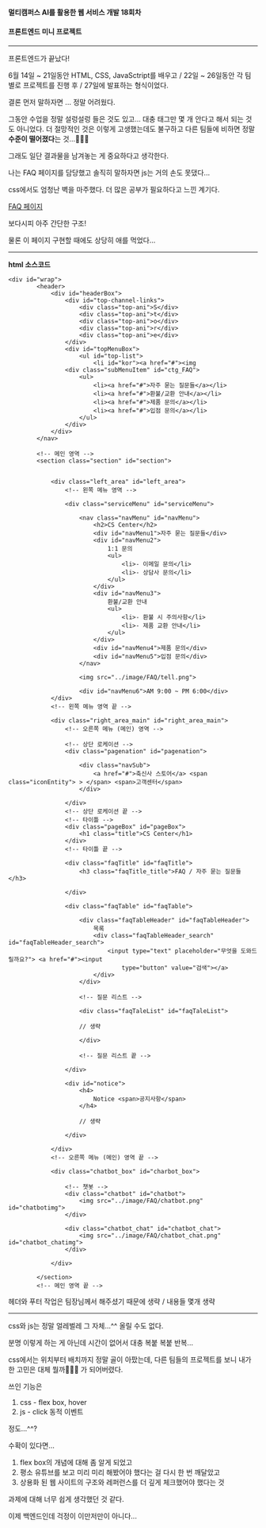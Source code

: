 #### 멀티캠퍼스 AI를 활용한 웹 서비스 개발 18회차

#### 프론트엔드 미니 프로젝트

------



프론트엔드가 끝났다!

6월 14일 ~ 21일동안 HTML, CSS, JavaSctript를 배우고 / 22일 ~ 26일동안 각 팀 별로 프로젝트를 진행 후 / 27일에 발표하는 형식이었다.

결론 먼저 말하자면 ... 정말 어려웠다.

그동안 수업을 정말 설렁설렁 들은 것도 있고... 대충 태그만 몇 개 안다고 해서 되는 것도 아니었다. 더 절망적인 것은 이렇게 고생했는데도 불구하고 다른 팀들에 비하면 정말 **수준이 떨어졌다**는 것...🤦🏻‍♀️



그래도 일단 결과물을 남겨놓는 게 중요하다고 생각한다.

나는 FAQ 페이지를 담당했고 솔직히 말하자면 js는 거의 손도 못댔다...

css에서도 엄청난 벽을 마주했다. 더 많은 공부가 필요하다고 느낀 계기다.



[FAQ 페이지](C:\Users\user\typora\kpYnLb.png)



보다시피 아주 간단한 구조!

물론 이 페이지 구현할 때에도 상당히 애를 먹었다...



------

**html 소스코드**




	<div id="wrap">
			<header>
				<div id="headerBox">
					<div id="top-channel-links">
						<div class="top-ani">S</div>
						<div class="top-ani">t</div>
						<div class="top-ani">o</div>
						<div class="top-ani">r</div>
						<div class="top-ani">e</div>
					</div>
					<div id="topMenuBox">
						<ul id="top-list">
							<li id="kor"><a href="#"><img 
					<div class="subMenuItem" id="ctg_FAQ">
						<ul>
							<li><a href="#">자주 묻는 질문들</a></li>
							<li><a href="#">환불/교환 안내</a></li>
							<li><a href="#">제품 문의</a></li>
							<li><a href="#">입점 문의</a></li>
						</ul>
					</div>
				</div>
			</nav>
	
			<!-- 메인 영역 -->
			<section class="section" id="section">


				<div class="left_area" id="left_area">
					<!-- 왼쪽 메뉴 영역 -->
	
					<div class="serviceMenu" id="serviceMenu">
	
						<nav class="navMenu" id="navMenu">
							<h2>CS Center</h2>
							<div id="navMenu1">자주 묻는 질문들</div>
							<div id="navMenu2">
								1:1 문의
								<ul>
									<li>- 이메일 문의</li>
									<li>- 상담사 문의</li>
								</ul>
							</div>
							<div id="navMenu3">
								환불/교환 안내
								<ul>
									<li>- 환불 시 주의사항</li>
									<li>- 제품 교환 안내</li>
								</ul>
							</div>
							<div id="navMenu4">제품 문의</div>
							<div id="navMenu5">입점 문의</div>
						</nav>
	
						<img src="../image/FAQ/tell.png">
	
						<div id="navMenu6">AM 9:00 ~ PM 6:00</div>
				</div>
				<!-- 왼쪽 메뉴 영역 끝 -->
	
				<div class="right_area_main" id="right_area_main">
					<!-- 오른쪽 메뉴 (메인) 영역 -->
	
					<!-- 상단 로케이션 -->
					<div class="pagenation" id="pagenation">
	
						<div class="navSub">
							<a href="#">축신사 스토어</a> <span class="iconEntity"> > </span> <span>고객센터</span>
						</div>
	
					</div>
					<!-- 상단 로케이션 끝 -->
					<!-- 타이틀 -->
					<div class="pageBox" id="pageBox">
						<h1 class="title">CS Center</h1>
					</div>
					<!-- 타이틀 끝 -->
	
					<div class="faqTitle" id="faqTitle">
						<h3 class="faqTitle_title">FAQ / 자주 묻는 질문들</h3>
	
					</div>
	
					<div class="faqTable" id="faqTable">
	
						<div class="faqTableHeader" id="faqTableHeader">
							목록
							<div class="faqTableHeader_search" id="faqTableHeader_search">
								<input type="text" placeholder="무엇을 도와드릴까요?"> <a href="#"><input
									type="button" value="검색"></a>
							</div>
						</div>
	
						<!-- 질문 리스트 -->
	
						<div class="faqTaleList" id="faqTaleList">
						
						// 생략
						
						</div>
	
						<!-- 질문 리스트 끝 -->
	
					</div>
	
					<div id="notice">
						<h4>
							Notice <span>공지사항</span>
						</h4>
						
						// 생략
	
					</div>
	
				</div>
				<!-- 오른쪽 메뉴 (메인) 영역 끝 -->
	
				<div class="chatbot_box" id="charbot_box">
	
					<!-- 챗봇 -->
					<div class="chatbot" id="chatbot">
						<img src="../image/FAQ/chatbot.png" id="chatbotimg">
					</div>
	
					<div class="chatbot_chat" id="chatbot_chat">
						<img src="../image/FAQ/chatbot_chat.png" id="chatbot_chatimg">
					</div>
	
				</div>
	
			</section>
			<!-- 메인 영역 끝 -->



헤더와 푸터 작업은 팀장님께서 해주셨기 때문에 생략 / 내용들 몇개 생략



------



css와 js는 정말 얼레벌레 그 자체...^^ 올릴 수도 없다.

분명 이렇게 하는 게 아닌데 시간이 없어서 대충 복붙 복붙 반복...

css에서는 위치부터 배치까지 정말 골이 아팠는데, 다른 팀들의 프로젝트를 보니 내가 한 고민은 대체 뭘까🤷🏻‍♂️ 가 되어버렸다.



쓰인 기능은

1.  css - flex box, hover
2. js - click 동적 이벤트

정도...^^?



수확이 있다면...

1. flex box의 개념에 대해 좀 알게 되었고
2. 평소 유튜브를 보고 미리 미리 해봤어야 했다는 걸 다시 한 번 깨달았고
3. 상용화 된 웹 사이트의 구조와 레퍼런스를 더 깊게 체크했어야 했다는 것



과제에 대해 너무 쉽게 생각했던 것 같다.

이제 백엔드인데 걱정이 이만저만이 아니다...
